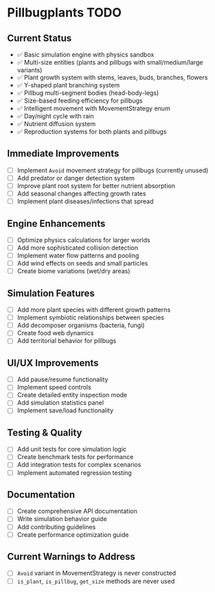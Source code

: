 # Pillbugplants TODO

## Current Status
- ✅ Basic simulation engine with physics sandbox
- ✅ Multi-size entities (plants and pillbugs with small/medium/large variants)
- ✅ Plant growth system with stems, leaves, buds, branches, flowers
- ✅ Y-shaped plant branching system
- ✅ Pillbug multi-segment bodies (head-body-legs)
- ✅ Size-based feeding efficiency for pillbugs
- ✅ Intelligent movement with MovementStrategy enum
- ✅ Day/night cycle with rain
- ✅ Nutrient diffusion system
- ✅ Reproduction systems for both plants and pillbugs

## Immediate Improvements
- [ ] Implement `Avoid` movement strategy for pillbugs (currently unused)
- [ ] Add predator or danger detection system
- [ ] Improve plant root system for better nutrient absorption
- [ ] Add seasonal changes affecting growth rates
- [ ] Implement plant diseases/infections that spread

## Engine Enhancements
- [ ] Optimize physics calculations for larger worlds
- [ ] Add more sophisticated collision detection
- [ ] Implement water flow patterns and pooling
- [ ] Add wind effects on seeds and small particles
- [ ] Create biome variations (wet/dry areas)

## Simulation Features
- [ ] Add more plant species with different growth patterns
- [ ] Implement symbiotic relationships between species
- [ ] Add decomposer organisms (bacteria, fungi)
- [ ] Create food web dynamics
- [ ] Add territorial behavior for pillbugs

## UI/UX Improvements
- [ ] Add pause/resume functionality
- [ ] Implement speed controls
- [ ] Create detailed entity inspection mode
- [ ] Add simulation statistics panel
- [ ] Implement save/load functionality

## Testing & Quality
- [ ] Add unit tests for core simulation logic
- [ ] Create benchmark tests for performance
- [ ] Add integration tests for complex scenarios
- [ ] Implement automated regression testing

## Documentation
- [ ] Create comprehensive API documentation
- [ ] Write simulation behavior guide
- [ ] Add contributing guidelines
- [ ] Create performance optimization guide

## Current Warnings to Address
- [ ] `Avoid` variant in MovementStrategy is never constructed
- [ ] `is_plant`, `is_pillbug`, `get_size` methods are never used
